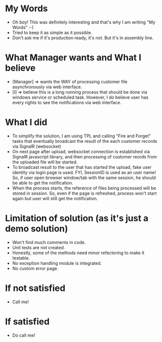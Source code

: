 # My Words
  - Oh boy! This was definitely interesting and that's why I am writing "My Words" :-)
  - Tried to keep it as simple as it possible.
  - Don't ask me if it's production ready, it's not. But it's in assembly line.

# What Manager wants and What I believe
   - [Manager] => wants the WAY of processing customer file asynchronously via web interface.
   - [I] => believe this is a long running process that should be done via windows service or scheduled task. However, I do believe user has every rights to see the notifications via web interface.

# What I did
   - To simplify the solution, I am using TPL and calling "Fire and Forget" tasks that eventually broadcast the result of the each customer records via SignalR (websocket)
   - On next page after upload, websocket connection is established via SignalR javascript library, and then processing of customer reords from the uploaded file will be started.
   - To broadcast result to the user that has started the upload, fake user identity via login page is used. FYI, SessionID is used as an user name! So, if user open browser window/tab with the same session, he should be able to get the notification.
   - When the process starts, the reference of files being processed will be stored in session. So, even if the page is refreshed, process won't start again but user will still get the notification.
 
# Limitation of solution (as it's just a demo solution)
- Won't find much comments in code.
- Unit tests are not created.
- Honestly, some of the methods need minor refectoring to make it testable. 
- No exception handling module is integrated.
- No custom error page.

# If not satisfied
   - Call me!

# If satisfied
- Do call me!
